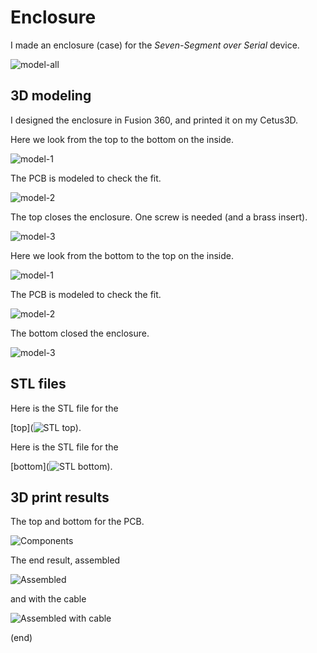 # Enclosure

I made an enclosure (case) for the _Seven-Segment over Serial_ device.

![model-all](3dmodel-all.png)

## 3D modeling 

I designed the enclosure in Fusion 360, and printed it on my Cetus3D.

Here we look from the top to the bottom on the inside.

![model-1](3dmodel-B-1.png)

The PCB is modeled to check the fit.

![model-2](3dmodel-B-2.png)

The top closes the enclosure. One screw is needed (and a brass insert).

![model-3](3dmodel-B-3.png)


Here we look from the bottom to the top on the inside.

![model-1](3dmodel-A-1.png)

The PCB is modeled to check the fit.

![model-2](3dmodel-A-2.png)

The bottom closed the enclosure.

![model-3](3dmodel-A-3.png)


## STL files

Here is the STL file for the

[top](![STL top](3dmodel-A-1.png)).

Here is the STL file for the

[bottom](![STL bottom](3dmodel-B-1.png)).


## 3D print results

The top and bottom for the PCB.

![Components](assemble.jpg)

The end result, assembled

![Assembled](SSoS-closed.jpg)

and with the cable

![Assembled with cable](assembled-cable.jpg)

(end)

